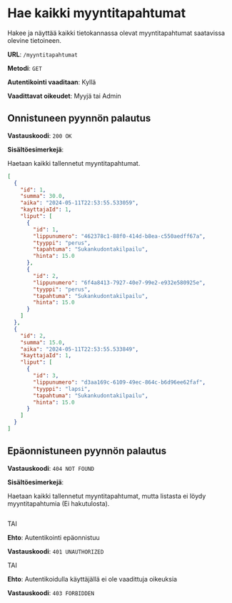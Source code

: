 # Hae kaikki myyntitapahtumat

Hakee ja näyttää kaikki tietokannassa olevat myyntitapahtumat saatavissa olevine tietoineen.

**URL**: `/myyntitapahtumat`

**Metodi**: `GET`

**Autentikointi vaaditaan**: Kyllä

**Vaadittavat oikeudet**: Myyjä tai Admin

## Onnistuneen pyynnön palautus

**Vastauskoodi**: `200 OK`

**Sisältöesimerkejä**:

Haetaan kaikki tallennetut myyntitapahtumat.

```json
[
  {
    "id": 1,
    "summa": 30.0,
    "aika": "2024-05-11T22:53:55.533059",
    "kayttajaId": 1,
    "liput": [
      {
        "id": 1,
        "lippunumero": "462378c1-88f0-414d-b8ea-c550aedff67a",
        "tyyppi": "perus",
        "tapahtuma": "Sukankudontakilpailu",
        "hinta": 15.0
      },
      {
        "id": 2,
        "lippunumero": "6f4a8413-7927-40e7-99e2-e932e580925e",
        "tyyppi": "perus",
        "tapahtuma": "Sukankudontakilpailu",
        "hinta": 15.0
      }
    ]
  },
  {
    "id": 2,
    "summa": 15.0,
    "aika": "2024-05-11T22:53:55.533849",
    "kayttajaId": 1,
    "liput": [
      {
        "id": 3,
        "lippunumero": "d3aa169c-6109-49ec-864c-b6d96ee62faf",
        "tyyppi": "lapsi",
        "tapahtuma": "Sukankudontakilpailu",
        "hinta": 15.0
      }
    ]
  }
]
```

## Epäonnistuneen pyynnön palautus

**Vastauskoodi**: `404 NOT FOUND`

**Sisältöesimerkejä**:

Haetaan kaikki tallennetut myyntitapahtumat, mutta listasta ei löydy myyntitapahtumia (Ei hakutulosta).

```json

```

TAI

**Ehto**: Autentikointi epäonnistuu

**Vastauskoodi**: `401 UNAUTHORIZED`

TAI

**Ehto**: Autentikoidulla käyttäjällä ei ole vaadittuja oikeuksia

**Vastauskoodi**: `403 FORBIDDEN`
